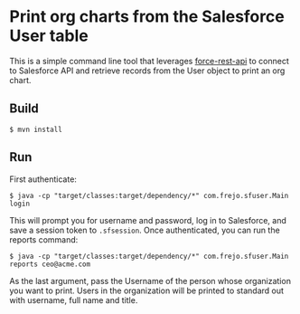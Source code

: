 # Print org charts from the Salesforce User table

This is a simple command line tool that leverages [force-rest-api](https://github.com/jesperfj/force-rest-api) to connect to Salesforce API and retrieve records from the User object to print an org chart.

## Build

    $ mvn install

## Run

First authenticate:

    $ java -cp "target/classes:target/dependency/*" com.frejo.sfuser.Main login

This will prompt you for username and password, log in to Salesforce, and save a session token to `.sfsession`. Once authenticated, you can run the reports command:

    $ java -cp "target/classes:target/dependency/*" com.frejo.sfuser.Main reports ceo@acme.com 

As the last argument, pass the Username of the person whose organization you want to print. Users in the organization will be printed to standard out with username, full name and title.
